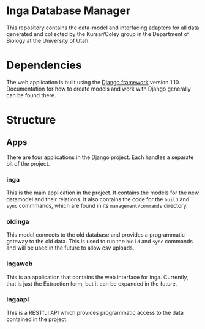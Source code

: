 # Inga Database Manager
This repository contains the data-model and interfacing adapters for all data generated and collected by the Kursar/Coley group in the Department of Biology at the University of Utah.

# Dependencies
The web application is built using the [Django framework](http://djangoproject.org) version 1.10. Documentation for how to create models and work with Django generally can be found there.

# Structure
## Apps
There are four applications in the Django project. Each handles a separate bit of the project.

### inga
This is the main application in the project. It contains the models for the new datamodel and their relations. It also contains the code for the `build` and  `sync` commmands, which are found in its `management/commands` directory. 

### oldinga
This model connects to the old database and provides a programmatic gateway to the old data. This is used to run the `build` and `sync` commands and will be used in the future to allow csv uploads. 

### ingaweb
This is an application that contains the web interface for inga. Currently, that is just the Extraction form, but it can be expanded in the future.

### ingaapi
This is a RESTful API which provides programmatic access to the data contained in the project. 
